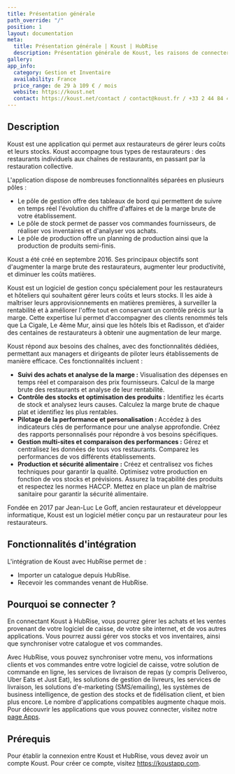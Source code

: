 ```yaml
---
title: Présentation générale
path_override: "/"
position: 1
layout: documentation
meta:
  title: Présentation générale | Koust | HubRise
  description: Présentation générale de Koust, les raisons de connecter votre caisse à HubRise et fonctionnalités de l'intégration avec HubRise.
gallery:
app_info:
  category: Gestion et Inventaire
  availability: France
  price_range: de 29 à 109 € / mois
  website: https://koust.net
  contact: https://koust.net/contact / contact@koust.fr / +33 2 44 84 43 88
---
```


## Description

Koust est une application qui permet aux restaurateurs de gérer leurs coûts et leurs stocks. Koust accompagne tous types de restaurateurs : des restaurants individuels aux chaînes de restaurants, en passant par la restauration collective.

L'application dispose de nombreuses fonctionnalités séparées en plusieurs pôles :

- Le pôle de gestion offre des tableaux de bord qui permettent de suivre en temps réel l'évolution du chiffre d'affaires et de la marge brute de votre établissement.
- Le pôle de stock permet de passer vos commandes fournisseurs, de réaliser vos inventaires et d'analyser vos achats.
- Le pôle de production offre un planning de production ainsi que la production de produits semi-finis.

Koust a été créé en septembre 2016. Ses principaux objectifs sont d'augmenter la marge brute des restaurateurs, augmenter leur productivité, et diminuer les coûts matières.



Koust est un logiciel de gestion conçu spécialement pour les restaurateurs et hôteliers qui souhaitent gérer leurs coûts et leurs stocks. Il les aide à maîtriser leurs approvisionnements en matières premières, à surveiller la rentabilité et à améliorer l'offre tout en conservant un contrôle précis sur la marge. Cette expertise lui permet d’accompagner des clients renommés tels que La Cigale, Le 4ème Mur, ainsi que les hôtels Ibis et Radisson, et d’aider des centaines de restaurateurs à obtenir une augmentation de leur marge. 

Koust répond aux besoins des chaînes, avec des fonctionnalités dédiées, permettant aux managers et dirigeants de piloter leurs établissements de manière efficace. Ces fonctionnalités incluent :

- **Suivi des achats et analyse de la marge :** Visualisation des dépenses en temps réel et comparaison des prix fournisseurs. Calcul de la marge brute des restaurants et analyse de leur rentabilité.
- **Contrôle des stocks et optimisation des produits :** Identifiez les écarts de stock et analysez leurs causes. Calculez la marge brute de chaque plat et identifiez les plus rentables.
- **Pilotage de la performance et personalisation :** Accédez à des indicateurs clés de performance pour une analyse approfondie.
Créez des rapports personnalisés pour répondre à vos besoins spécifiques.
- **Gestion multi-sites et comparaison des performances :** Gérez et centralisez les données de tous vos restaurants. Comparez les performances de vos différents établissements.
- **Production et sécurité alimentaire :** Créez et centralisez vos fiches techniques pour garantir la qualité. Optimisez votre production en fonction de vos stocks et prévisions. Assurez la traçabilité des produits et respectez les normes HACCP. Mettez en place un plan de maîtrise sanitaire pour garantir la sécurité alimentaire.

Fondée en 2017 par Jean-Luc Le Goff, ancien restaurateur et développeur informatique, Koust est un logiciel métier conçu par un restaurateur pour les restaurateurs.

## Fonctionnalités d'intégration

L'intégration de Koust avec HubRise permet de :

- Importer un catalogue depuis HubRise.
- Recevoir les commandes venant de HubRise.

## Pourquoi se connecter ?

En connectant Koust à HubRise, vous pourrez gérer les achats et les ventes provenant de votre logiciel de caisse, de votre site internet, et de vos autres applications. Vous pourrez aussi gérer vos stocks et vos inventaires, ainsi que synchroniser votre catalogue et vos commandes.

Avec HubRise, vous pouvez synchroniser votre menu, vos informations clients et vos commandes entre votre logiciel de caisse, votre solution de commande en ligne, les services de livraison de repas (y compris Deliveroo, Uber Eats et Just Eat), les solutions de gestion de livreurs, les services de livraison, les solutions d'e-marketing (SMS/emailing), les systèmes de business intelligence, de gestion des stocks et de fidélisation client, et bien plus encore. Le nombre d'applications compatibles augmente chaque mois. Pour découvrir les applications que vous pouvez connecter, visitez notre [page Apps](/apps).

## Prérequis

Pour établir la connexion entre Koust et HubRise, vous devez avoir un compte Koust. Pour créer ce compte, visitez https://koustapp.com.
